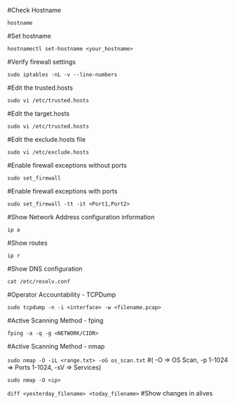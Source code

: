 #Check Hostname

`hostname`

#Set hostname

`hostnamectl set-hostname <your_hostname>`

#Verify firewall settings

`sudo iptables -nL -v --line-numbers`

#Edit the trusted.hosts

`sudo vi /etc/trusted.hosts`

#Edit the target.hosts

`sudo vi /etc/trusted.hosts`

#Edit the exclude.hosts file

`sudo vi /etc/exclude.hosts`

#Enable firewall exceptions without ports

`sudo set_firewall`

#Enable firewall exceptions with ports

`sudo set_firewall -tt -it <Port1,Port2>`

#Show Network Address configuration information

`ip a`

#Show routes

`ip r`

#Show DNS configuration

`cat /etc/resolv.conf`

#Operator Accountability - TCPDump

`sudo tcpdump -n -i <interface> -w <filename.pcap>`

#Active Scanning Method - fping

`fping -a -q -g <NETWORK/CIDR>`

#Active Scanning Method - nmap

`sudo nmap -O -iL <range.txt> -oG os_scan.txt` #( -O => OS Scan, -p 1-1024 => Ports 1-1024, -sV => Services)

`sudo nmap -O <ip>`

`diff <yesterday_filename> <today_filename>` #Show changes in alives
